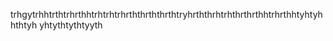 trhgytrhhtrthtrhrthhtrhtrhtrhrththrththrthtryhrththrhtrhthrthrthhtrhrthhtyhtyhhthtyh
yhtythtythtyyth